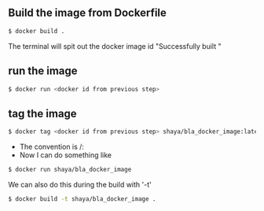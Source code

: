 ## Build the image from Dockerfile

```sh
$ docker build .
```

The terminal will spit out the docker image id "Successfully built <docker id>"

## run the image

```sh
$ docker run <docker id from previous step>
```

## tag the image

```sh
$ docker tag <docker id from previous step> shaya/bla_docker_image:latest
```
* The convention is <your docker id>/<repo name>:<version>
* Now I can do something like

```sh
$ docker run shaya/bla_docker_image
```

We can also do this during the build with '-t'

```sh
$ docker build -t shaya/bla_docker_image .
```
